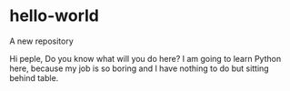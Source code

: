 # hello-world
A new repository

Hi peple,
Do you know what will you do here? I am going to learn Python here, because my job is so boring and I have nothing to do but sitting behind table.
